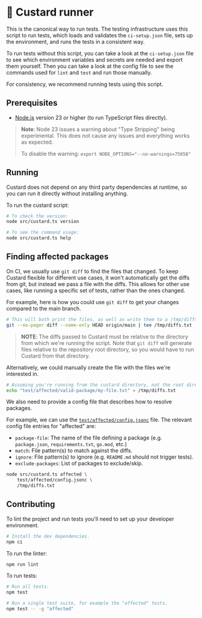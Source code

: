 # 🍮 Custard runner

This is the canonical way to run tests.
The testing infrastructure uses this script to run tests, which loads and validates the `ci-setup.json` file, sets up the environment, and runs the tests in a consistent way.

To run tests without this script, you can take a look at the `ci-setup.json` file to see which environment variables and secrets are needed and export them yourself.
Then you can take a look at the config file to see the commands used for `lint` and `test` and run those manually.

For consistency, we recommend running tests using this script.

## Prerequisites

- [Node.js](https://nodejs.org/en/download/current) version 23 or higher (to run TypeScript files directly).

> **Note**: Node 23 issues a warning about "Type Stripping" being experimental.
> This does not cause any issues and everything works as expected.
>
> To disable the warning: `export NODE_OPTIONS="--no-warnings=75058"`

## Running

Custard does not depend on any third party dependencies at runtime, so you can run it directly without installing anything.

To run the custard script:

```sh
# To check the version:
node src/custard.ts version

# To see the command usage:
node src/custard.ts help
```

## Finding affected packages

On CI, we usually use `git diff` to find the files that changed.
To keep Custard flexible for different use cases, it won't automatically get the diffs from git, but instead we pass a file with the diffs.
This allows for other use cases, like running a specific set of tests, rather than the ones changed.

For example, here is how you could use `git diff` to get your changes compared to the main branch.

```sh
# This will both print the files, as well as write them to a /tmp/diffs.txt file.
git --no-pager diff --name-only HEAD origin/main | tee /tmp/diffs.txt
```

> **NOTE**: The diffs passed to Custard must be relative to the directory from which we're running the script.
> Note that `git diff` will generate files relative to the repository root directory, so you would have to run Custard from that directory.

Alternatively, we could manually create the file with the files we're interested in.

```sh
# Assuming you're running from the custard directory, not the root directory.
echo "test/affected/valid-package/my-file.txt" > /tmp/diffs.txt
```

We also need to provide a config file that describes how to resolve packages.

For example, we can use the [`test/affected/config.jsonc`](test/affected/config.jsonc) file.
The relevant config file entries for "affected" are:

- `package-file`: The name of the file defining a package (e.g. `package.json`, `requirements.txt`, `go.mod`, etc.)
- `match`: File pattern(s) to match against the diffs.
- `ignore`: File pattern(s) to ignore (e.g. `README.md` should not trigger tests).
- `exclude-packages`: List of packages to exclude/skip.

```sh
node src/custard.ts affected \
    test/affected/config.jsonc \
    /tmp/diffs.txt
```

## Contributing

To lint the project and run tests you'll need to set up your developer environment.

```sh
# Install the dev dependencies.
npm ci
```

To run the linter:

```sh
npm run lint
```

To run tests:

```sh
# Run all tests.
npm test

# Run a single test suite, for example the "affected" tests.
npm test -- -g "affected"
```
